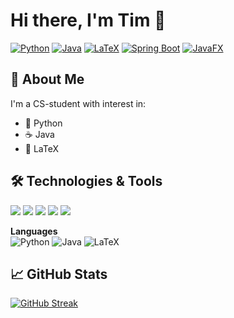 # Hi there, I'm Tim 👋

[![Python](https://img.shields.io/badge/Python-3776AB?style=for-the-badge&logo=python&logoColor=white)](https://www.python.org)
[![Java](https://img.shields.io/badge/Java-007396?style=for-the-badge&logo=openjdk&logoColor=white)](https://www.java.com)
[![LaTeX](https://img.shields.io/badge/LaTeX-008080?style=for-the-badge&logo=latex&logoColor=white)](https://www.latex-project.org)
[![Spring Boot](https://img.shields.io/badge/Spring%20Boot-6DB33F?style=for-the-badge&logo=spring-boot&logoColor=white)](https://spring.io/projects/spring-boot)
[![JavaFX](https://img.shields.io/badge/JavaFX-007396?style=for-the-badge&logo=java&logoColor=white)](https://openjfx.io/)




## 🚀 About Me
I'm a CS-student with interest in:
- 🐍 Python 
- ☕ Java
- 📜 LaTeX

## 🛠️ Technologies & Tools
![](https://img.shields.io/badge/Editor-VS_Code-informational?style=flat&logo=visual-studio-code&logoColor=white&color=2bbc8a)
![](https://img.shields.io/badge/IDE-IntelliJ_IDEA-informational?style=flat&logo=intellij-idea&logoColor=white&color=2bbc8a)
![](https://img.shields.io/badge/Tools-Git-informational?style=flat&logo=git&logoColor=white&color=2bbc8a)
![](https://img.shields.io/badge/OS-Linux-informational?style=flat&logo=linux&logoColor=white&color=2bbc8a)
![](https://img.shields.io/badge/OS-Windows-informational?style=flat&logo=windows&logoColor=white&color=2bbc8a)




**Languages**  
![Python](https://img.shields.io/badge/-Python-3776AB?style=flat-square&logo=Python&logoColor=white)
![Java](https://img.shields.io/badge/-Java-007396?style=flat-square&logo=Java&logoColor=white)
![LaTeX](https://img.shields.io/badge/-LaTeX-008080?style=flat-square&logo=LaTeX&logoColor=white)

## 📈 GitHub Stats
[![GitHub Streak](https://streak-stats.demolab.com?user=TimUrbanczyk&theme=radical)](https://git.io/streak-stats)

<!---
TimUrbanczyk/TimUrbanczyk is a ✨ special ✨ repository because its `README.md` (this file) appears on your GitHub profile.
You can click the Preview link to take a look at your changes.
--->
